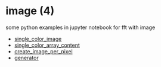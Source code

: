 # image (4)
some python examples in jupyter notebook for fft with image

+ [single_color_image](single_color_image.ipynb)
+ [single_color_array_content](single_color_array_content.ipynb)
+ [create_image_per_pixel](create_image_per_pixel.ipynb)
+ [generator](generator.ipynb)
